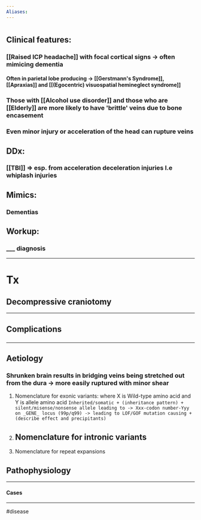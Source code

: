```yaml
---
Aliases:
---
```

# 
## Clinical features:
### [[Raised ICP headache]] with focal cortical signs -> often mimicing dementia
#### Often in parietal lobe producing -> [[Gerstmann's Syndrome]], [[Apraxias]] and [[(Egocentric) visuospatial hemineglect syndrome]]
### Those with [[Alcohol use disorder]] and those who are [[Elderly]] are more likely to have 'brittle' veins due to bone encasement 
### Even minor injury or acceleration of the head can rupture veins 
## DDx:
### [[TBI]] => esp. from acceleration deceleration injuries I.e whiplash injuries
## Mimics:
### Dementias
## Workup:
### ___ diagnosis
---
# Tx
## Decompressive craniotomy

---
## Complications
###

---
## Aetiology
### Shrunken brain results in bridging veins being stretched out from the dura -> more easily ruptured with minor shear
1.  Nomenclature for exonic variants: where X is Wild-type amino acid and Y is allele amino acid
	`Inherited/somatic + (inheritance pattern) + silent/misense/nonsense allele leading to -> Xxx-codon number-Yyy on _GENE_ locus (99p/q99) -> leading to LOF/GOF mutation causing + (describe effect and precipitants) `
2.  Nomenclature for intronic variants
	- 
3.  Nomenclature for repeat expansions
## Pathophysiology

---
#### Cases


---
#disease 